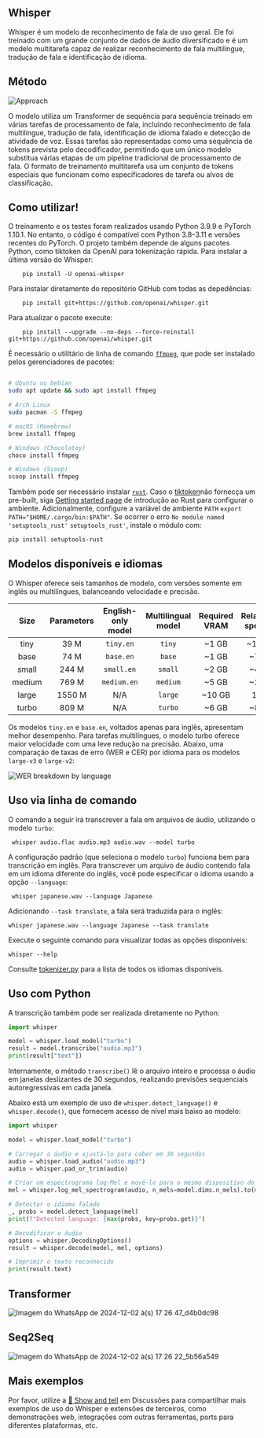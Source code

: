 ## Whisper
Whisper é um modelo de reconhecimento de fala de uso geral. Ele foi treinado com um grande conjunto de dados de áudio diversificado e é um modelo multitarefa capaz de realizar reconhecimento de fala multilíngue, tradução de fala e identificação de idioma.

## Método

![Approach](https://raw.githubusercontent.com/openai/whisper/main/approach.png)

O modelo utiliza um Transformer de sequência para sequência treinado em várias tarefas de processamento de fala, incluindo reconhecimento de fala multilíngue, tradução de fala, identificação de idioma falado e detecção de atividade de voz. Essas tarefas são representadas como uma sequência de tokens prevista pelo decodificador, permitindo que um único modelo substitua várias etapas de um pipeline tradicional de processamento de fala. O formato de treinamento multitarefa usa um conjunto de tokens especiais que funcionam como especificadores de tarefa ou alvos de classificação.

## Como utilizar!

O treinamento e os testes foram realizados usando Python 3.9.9 e PyTorch 1.10.1. No entanto, o código é compatível com Python 3.8–3.11 e versões recentes do PyTorch. O projeto também depende de alguns pacotes Python, como tiktoken da OpenAI para tokenização rápida. Para instalar a última versão do Whisper:
        
        pip install -U openai-whisper

Para instalar diretamente do repositório GitHub com todas as depedências:

        pip install git+https://github.com/openai/whisper.git

Para atualizar o pacote execute:

        pip install --upgrade --no-deps --force-reinstall git+https://github.com/openai/whisper.git

É necessário o utilitário de linha de comando [`ffmpeg`](https://ffmpeg.org/), que pode ser instalado pelos gerenciadores de pacotes:

```bash

# Ubuntu ou Debian
sudo apt update && sudo apt install ffmpeg

# Arch Linux
sudo pacman -S ffmpeg

# macOS (Homebrew)
brew install ffmpeg

# Windows (Chocolatey)
choco install ffmpeg

# Windows (Scoop)
scoop install ffmpeg

```

Também pode ser necessário instalar [`rust`](http://rust-lang.org). Caso o [tiktoken](https://github.com/openai/tiktoken)não fornecça um pre-built, siga [Getting started page](https://www.rust-lang.org/learn/get-started) de introdução ao Rust para configurar o ambiente. Adicionalmente, configure a variável de ambiente `PATH`
`export PATH="$HOME/.cargo/bin:$PATH"`. Se ocorrer o erro `No module named 'setuptools_rust'` `setuptools_rust'`, instale o módulo com:

```bash
pip install setuptools-rust
```

## Modelos disponíveis e idiomas

O Whisper oferece seis tamanhos de modelo, com versões somente em inglês ou multilíngues, balanceando velocidade e precisão.

|  Size  | Parameters | English-only model | Multilingual model | Required VRAM | Relative speed |
|:------:|:----------:|:------------------:|:------------------:|:-------------:|:--------------:|
|  tiny  |    39 M    |     `tiny.en`      |       `tiny`       |     ~1 GB     |      ~10x      |
|  base  |    74 M    |     `base.en`      |       `base`       |     ~1 GB     |      ~7x       |
| small  |   244 M    |     `small.en`     |      `small`       |     ~2 GB     |      ~4x       |
| medium |   769 M    |    `medium.en`     |      `medium`      |     ~5 GB     |      ~2x       |
| large  |   1550 M   |        N/A         |      `large`       |    ~10 GB     |       1x       |
| turbo  |   809 M    |        N/A         |      `turbo`       |     ~6 GB     |      ~8x       |


Os modelos `tiny.en` e `base.en`, voltados apenas para inglês, apresentam melhor desempenho. Para tarefas multilíngues, o modelo turbo oferece maior velocidade com uma leve redução na precisão. Abaixo, uma comparação de taxas de erro (WER e CER) por idioma para os modelos `large-v3` e `large-v2`:

![WER breakdown by language](https://github.com/openai/whisper/assets/266841/f4619d66-1058-4005-8f67-a9d811b77c62)

## Uso via linha de comando

O comando a seguir irá transcrever a fala em arquivos de áudio, utilizando o modelo `turbo`:

     whisper audio.flac audio.mp3 audio.wav --model turbo

A configuração padrão (que seleciona o modelo `turbo`) funciona bem para transcrição em inglês. Para transcrever um arquivo de áudio contendo fala em um idioma diferente do inglês, você pode especificar o idioma usando a opção `--language`:

     whisper japanese.wav --language Japanese

Adicionando `--task translate`, a fala será traduzida para o inglês:

    whisper japanese.wav --language Japanese --task translate

Execute o seguinte comando para visualizar todas as opções disponíveis:

    whisper --help

Consulte [tokenizer.py](https://github.com/openai/whisper/blob/main/whisper/tokenizer.py) para a lista de todos os idiomas disponíveis.

## Uso com Python

A transcrição também pode ser realizada diretamente no Python:

```python
import whisper

model = whisper.load_model("turbo")
result = model.transcribe("audio.mp3")
print(result["text"])
```

Internamente, o método `transcribe()` lê o arquivo inteiro e processa o áudio em janelas deslizantes de 30 segundos, realizando previsões sequenciais autoregressivas em cada janela.

Abaixo está um exemplo de uso de `whisper.detect_language()` e `whisper.decode()`, que fornecem acesso de nível mais baixo ao modelo:

```python
import whisper

model = whisper.load_model("turbo")

# Carregar o áudio e ajustá-lo para caber em 30 segundos
audio = whisper.load_audio("audio.mp3")
audio = whisper.pad_or_trim(audio)

# Criar um espectrograma log-Mel e movê-lo para o mesmo dispositivo do modelo
mel = whisper.log_mel_spectrogram(audio, n_mels=model.dims.n_mels).to(model.device)

# Detectar o idioma falado
_, probs = model.detect_language(mel)
print(f"Detected language: {max(probs, key=probs.get)}")

# Decodificar o áudio
options = whisper.DecodingOptions()
result = whisper.decode(model, mel, options)

# Imprimir o texto reconhecido
print(result.text)
```
## Transformer
![Imagem do WhatsApp de 2024-12-02 à(s) 17 26 47_d4b0dc98](https://github.com/user-attachments/assets/7c55cc3d-5cb9-466b-b7d4-5fa45d948972)

## Seq2Seq
![Imagem do WhatsApp de 2024-12-02 à(s) 17 26 22_5b56a549](https://github.com/user-attachments/assets/d7aa6c22-eef8-4f58-abf0-7bfe303a71c9)
## Mais exemplos


Por favor, utilize a [🙌 Show and tell](https://github.com/openai/whisper/discussions/categories/show-and-tell) em Discussões para compartilhar mais exemplos de uso do Whisper e extensões de terceiros, como demonstrações web, integrações com outras ferramentas, ports para diferentes plataformas, etc.
